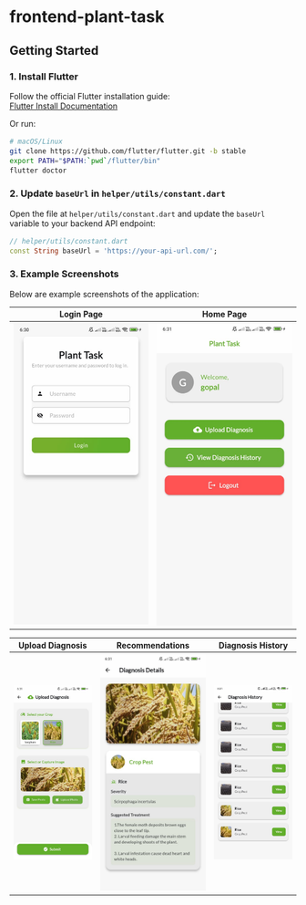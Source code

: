 # frontend-plant-task

## Getting Started

### 1. Install Flutter

Follow the official Flutter installation guide:  
[Flutter Install Documentation](https://docs.flutter.dev/get-started/install)

Or run:

```bash
# macOS/Linux
git clone https://github.com/flutter/flutter.git -b stable
export PATH="$PATH:`pwd`/flutter/bin"
flutter doctor
```

### 2. Update `baseUrl` in `helper/utils/constant.dart`

Open the file at `helper/utils/constant.dart` and update the `baseUrl` variable to your backend API endpoint:

```dart
// helper/utils/constant.dart
const String baseUrl = 'https://your-api-url.com/';
```

### 3. Example Screenshots

Below are example screenshots of the application:

| Login Page | Home Page |
|------------|-----------|
| ![Login](screenshots/Login.jpeg) | ![Home](screenshots/HomePage.jpeg) |

| Upload Diagnosis | Recommendations | Diagnosis History |
|------------------|-----------------|------------------|
| ![Upload Diagnosis](screenshots/UploadDiagnosisscreen.jpeg) | ![Recommendations](screenshots/RecommendationScreen.jpeg) | ![Diagnosis History](screenshots/DiagnosisHistoryscreen.jpeg) |